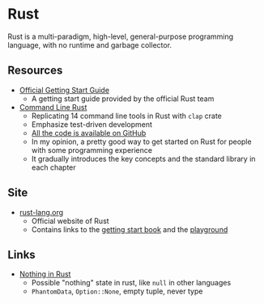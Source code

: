 # Rust

Rust is a multi-paradigm, high-level, general-purpose programming language, with
no runtime and garbage collector.

## Resources

- [Official Getting Start Guide](https://doc.rust-lang.org/book/)
  - A getting start guide provided by the official Rust team
- [Command Line Rust](https://www.oreilly.com/library/view/command-line-rust/9781098109424/)
  - Replicating 14 command line tools in Rust with `clap` crate
  - Emphasize test-driven development
  - [All the code is available on GitHub](https://github.com/kyclark/command-line-rust)
  - In my opinion, a pretty good way to get started on Rust for people with some
    programming experience
  - It gradually introduces the key concepts and the standard library in each
    chapter

## Site

- [rust-lang.org](https://www.rust-lang.org/)
  - Official website of Rust
  - Contains links to the [getting start book](https://doc.rust-lang.org/book/)
    and the [playground](https://play.rust-lang.org/)

## Links

- [Nothing in Rust](https://geeklaunch.io/blog/nothing-in-rust/)
  - Possible "nothing" state in rust, like `null` in other languages
  - `PhantomData`, `Option::None`, empty tuple, never type
